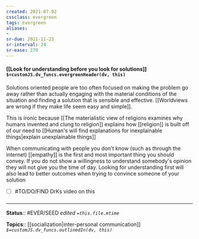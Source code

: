 ```yaml
---
created: 2021-07-02
cssclass: evergreen
tags: evergreen
aliases:
- 
sr-due: 2021-11-23
sr-interval: 24
sr-ease: 270
---
```


#### [[Look for understanding before you look for solutions]] `$=customJS.dv_funcs.evergreenHeader(dv, this)`

Solutions oriented people are too often focused on making the problem go away rather than actually engaging with the material conditions of the situation and finding a solution that is sensible and effective. [[Worldviews are wrong if they make life seem easy and simple]]. 

This is ironic because [[The materialistic view of religions examines why humans invented and clung to religion]] explains how [[religion]] is built off of our need to [[Human's will find explanations for inexplainable things|explain unexplainable things]]

When communicating with people you don't know (such as through the internet) [[empathy]] is the first and most important thing you should convey. If you do not show a willingness to understand somebody's opinion they will not give you the time of day. Looking for understanding first will also lead to better outcomes when trying to convince someone of your solution 
- [ ] #TO/DO/FIND DrKs video on this 

### <hr class="footnote"/>

**Status**:: #EVER/SEED
*edited `=this.file.mtime`*

**Topics**:: [[socialization|inter-personal communication]]
*`$=customJS.dv_funcs.outlinedIn(dv, this)`*


